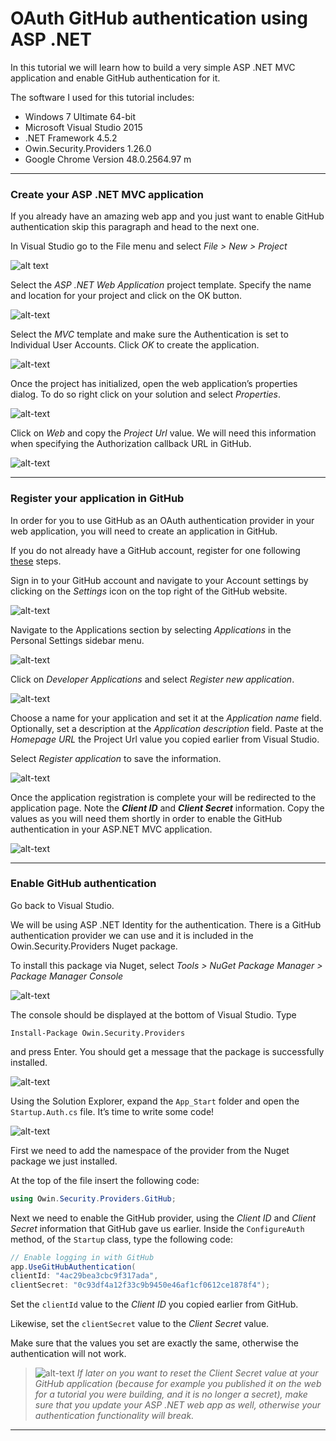 # OAuth GitHub authentication using ASP .NET

In this tutorial we will learn how to build a very simple ASP .NET MVC application and enable GitHub authentication for it. 

The software I used for this tutorial includes:
* Windows 7 Ultimate 64-bit
* Microsoft Visual Studio 2015
* .NET Framework 4.5.2
* Owin.Security.Providers 1.26.0
* Google Chrome Version 48.0.2564.97 m

___

### Create your ASP .NET MVC application

If you already have an amazing web app and you just want to enable GitHub authentication skip this paragraph and head to the next one.

In Visual Studio go to the File menu and select _File > New > Project_

![alt text](https://github.com/mpaktiti/asp-net-oauth-github/raw/master/documentation/images/vs_new_project.png "File > New > Project")

Select the _ASP .NET Web Application_ project template. Specify the name and location for your project and click on the OK button.

![alt-text](https://github.com/mpaktiti/asp-net-oauth-github/raw/master/documentation/images/vs_new_project_02.png "Template: ASP .NET Web Application")

Select the _MVC_ template and make sure the Authentication is set to Individual User Accounts. Click _OK_ to create the application.

![alt-text](https://github.com/mpaktiti/asp-net-oauth-github/raw/master/documentation/images/vs_new_project_03.png "ASP .NET Template: MVC")

Once the project has initialized, open the web application’s properties dialog. To do so right click on your solution and select _Properties_.

![alt-text](https://github.com/mpaktiti/asp-net-oauth-github/raw/master/documentation/images/vs_new_project_04.png "Project Properties")

Click on _Web_ and copy the _Project Url_ value. We will need this information when specifying the Authorization callback URL in GitHub.

![alt-text](https://github.com/mpaktiti/asp-net-oauth-github/raw/master/documentation/images/vs_new_project_05.png "Project URL")

___

### Register your application in GitHub

In order for you to use GitHub as an OAuth authentication provider in your web application, you will need to create an application in GitHub. 

If you do not already have a GitHub account, register for one following [these](https://help.github.com/articles/signing-up-for-a-new-github-account/ "Sign up for a new GitHub account") steps.

Sign in to your GitHub account and navigate to your Account settings by clicking on the _Settings_ icon on the top right of the GitHub website.

![alt-text](https://github.com/mpaktiti/asp-net-oauth-github/raw/master/documentation/images/github_register_app.png "GitHub Account Settings")

Navigate to the Applications section by selecting _Applications_ in the Personal Settings sidebar menu.

![alt-text](https://github.com/mpaktiti/asp-net-oauth-github/raw/master/documentation/images/github_register_app_02.png "Settings > Applications")

Click on _Developer Applications_ and select _Register new application_.

![alt-text](https://github.com/mpaktiti/asp-net-oauth-github/raw/master/documentation/images/github_register_app_03.png "Settings > Applications > Developer Applications > Register new application")

Choose a name for your application and set it at the _Application name_ field. Optionally, set a description at the _Application description_ field. Paste at the _Homepage URL_ the Project Url value you copied earlier from Visual Studio.

Select _Register application_ to save the information.

![alt-text](https://github.com/mpaktiti/asp-net-oauth-github/raw/master/documentation/images/github_register_app_04.png "Register a new OAuth application")

Once the application registration is complete your will be redirected to the application page. Note the _**Client ID**_ and _**Client Secret**_ information. Copy the values as you will need them shortly in order to enable the GitHub authentication in your ASP.NET MVC application.

![alt-text](https://github.com/mpaktiti/asp-net-oauth-github/raw/master/documentation/images/github_register_app_05.png "Copy Client ID and Client Secret")

___

### Enable GitHub authentication

Go back to Visual Studio. 

We will be using ASP .NET Identity for the authentication. There is a GitHub authentication provider we can use and it is included in the Owin.Security.Providers Nuget package.

To install this package via Nuget, select _Tools > NuGet Package Manager > Package Manager Console_

![alt-text](https://github.com/mpaktiti/asp-net-oauth-github/raw/master/documentation/images/vs_enable_github_auth.png "Tools > NuGet Package Manager > Package Manager Console")

The console should be displayed at the bottom of Visual Studio. Type
```
Install-Package Owin.Security.Providers
```

and press Enter. You should get a message that the package is successfully installed.

![alt-text](https://github.com/mpaktiti/asp-net-oauth-github/raw/master/documentation/images/vs_enable_github_auth_02.png "Install-Package Owin.Security.Providers")

Using the Solution Explorer, expand the `App_Start` folder and open the `Startup.Auth.cs` file. It’s time to write some code!

![alt-text](https://github.com/mpaktiti/asp-net-oauth-github/raw/master/documentation/images/vs_enable_github_auth_03.png "Open file Startup.Auth.cs")

First we need to add the namespace of the provider from the Nuget package we just installed.

At the top of the file insert the following code:

```cs
using Owin.Security.Providers.GitHub;
```

Next we need to enable the GitHub provider, using the _Client ID_ and _Client Secret_ information that GitHub gave us earlier.
Inside the `ConfigureAuth` method, of the `Startup` class, type the following code:

```cs
// Enable logging in with GitHub
app.UseGitHubAuthentication(
clientId: "4ac29bea3cbc9f317ada",
clientSecret: "0c93df4a12f33c9b9450e46af1cf0612ce1878f4");
```

Set the `clientId` value to the _Client ID_ you copied earlier from GitHub.

Likewise, set the `clientSecret` value to the _Client Secret_ value.

Make sure that the values you set are exactly the same, otherwise the authentication will not work.

> ![alt-text](https://github.com/mpaktiti/asp-net-oauth-github/raw/master/documentation/images/paper-icon.jpg "Note") 
> _If later on you want to reset the Client Secret value at your GitHub application (because for example you published it on the web for a tutorial you were building, and it is no longer a secret), make sure that you update your ASP .NET web app as well, otherwise your authentication functionality will break._

___